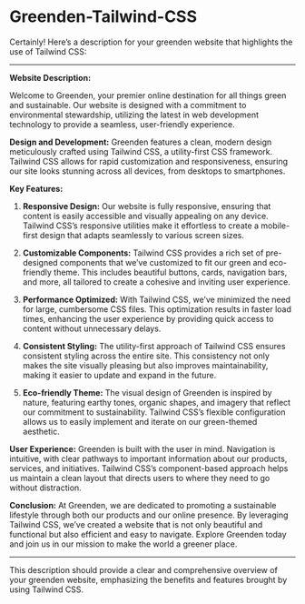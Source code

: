 # Greenden-Tailwind-CSS

Certainly! Here’s a description for your greenden website that highlights the use of Tailwind CSS:

---

**Website Description:**

Welcome to Greenden, your premier online destination for all things green and sustainable. Our website is designed with a commitment to environmental stewardship, utilizing the latest in web development technology to provide a seamless, user-friendly experience.

**Design and Development:**
Greenden features a clean, modern design meticulously crafted using Tailwind CSS, a utility-first CSS framework. Tailwind CSS allows for rapid customization and responsiveness, ensuring our site looks stunning across all devices, from desktops to smartphones.

**Key Features:**

1. **Responsive Design:**
   Our website is fully responsive, ensuring that content is easily accessible and visually appealing on any device. Tailwind CSS’s responsive utilities make it effortless to create a mobile-first design that adapts seamlessly to various screen sizes.

2. **Customizable Components:**
   Tailwind CSS provides a rich set of pre-designed components that we’ve customized to fit our green and eco-friendly theme. This includes beautiful buttons, cards, navigation bars, and more, all tailored to create a cohesive and inviting user experience.

3. **Performance Optimized:**
   With Tailwind CSS, we’ve minimized the need for large, cumbersome CSS files. This optimization results in faster load times, enhancing the user experience by providing quick access to content without unnecessary delays.

4. **Consistent Styling:**
   The utility-first approach of Tailwind CSS ensures consistent styling across the entire site. This consistency not only makes the site visually pleasing but also improves maintainability, making it easier to update and expand in the future.

5. **Eco-friendly Theme:**
   The visual design of Greenden is inspired by nature, featuring earthy tones, organic shapes, and imagery that reflect our commitment to sustainability. Tailwind CSS’s flexible configuration allows us to easily implement and iterate on our green-themed aesthetic.

**User Experience:**
Greenden is built with the user in mind. Navigation is intuitive, with clear pathways to important information about our products, services, and initiatives. Tailwind CSS’s component-based approach helps us maintain a clean layout that directs users to where they need to go without distraction.

**Conclusion:**
At Greenden, we are dedicated to promoting a sustainable lifestyle through both our products and our online presence. By leveraging Tailwind CSS, we’ve created a website that is not only beautiful and functional but also efficient and easy to navigate. Explore Greenden today and join us in our mission to make the world a greener place.

---

This description should provide a clear and comprehensive overview of your greenden website, emphasizing the benefits and features brought by using Tailwind CSS.
